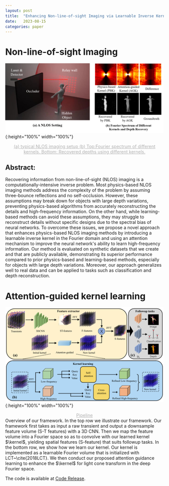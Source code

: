 ```yaml
---
layout: post
title:  "Enhancing Non-line-of-sight Imaging via Learnable Inverse Kernel and Attention Mechanisms"
date:   2023-08-15
categories: paper
---
```


# Non-line-of-sight Imaging


![tt](/assets/Attention_image/teaser.png " "){:height="100%" width="100%"}
<center style="font-size:14px;color:#B0B0B0;text-decoration:underline">(a) typical NLOS imaging setup (b) Top:Fourier spectrum of different kernels. Bottom: Recovered depths using different kernels.  </center>

<script type="text/x-mathjax-config">
  MathJax.Hub.Config({
    tex2jax: {
      inlineMath: [ ['$','$'], ["\\(","\\)"] ],
      processEscapes: true
    }
  });
</script>
    
<script type="text/javascript"
        src="https://cdn.mathjax.org/mathjax/latest/MathJax.js?config=TeX-AMS-MML_HTMLorMML">
</script>

## Abstract:
 Recovering information from non-line-of-sight (NLOS) imaging is a computationally-intensive inverse problem. Most physics-based NLOS imaging methods address the complexity of the problem by assuming three-bounce reflections and no self-occlusion. However, these assumptions may break down for objects with large depth variations, preventing physics-based algorithms from accurately reconstructing the details and high-frequency information. On the other hand, while learning-based methods can avoid these assumptions, they may struggle to reconstruct details without specific designs due to the spectral bias of neural networks. To overcome these issues, we propose a novel approach that enhances physics-based NLOS imaging methods by introducing a learnable inverse kernel in the Fourier domain and using an attention mechanism to improve the neural network's ability to learn high-frequency information. Our method is evaluated on synthetic datasets that we create and that are publicly available, demonstrating its superior performance compared to prior physics-based and learning-based methods, especially for objects with large depth variations. Moreover, our approach generalizes well to real data and can be applied to tasks such as classification and depth reconstruction.



# Attention-guided kernel learning

![c](/assets/Attention_image/pp.png "Pipeline of Attention-guided kernel learning"){:height="100%" width="100%"}
<center style="font-size:14px;color:#B0B0B0;text-decoration:underline">Pipeline</center> 
Overview of our framework. In the top row we illustrate our framework. Our framework first takes as input a raw transient and output a downsample feature volume (S-T features) with a 3D CNN. Then we map the feature volume into a Fourier space so as to convolve with our learned kernel $\kernel$, yielding spatial features (S-feature) that suits followup tasks. In the bottom row, we show how we learn our kernel. Our kernel is implemented as a learnable Fourier volume that is initialized with LCT~\cite{2018LCT}. We then conduct our proposed attention guidance learning to enhance the $\kernel$ for light cone transform in the deep Fourier space.

<!-- ![cc](/assets/OIvOC_images/resultsGalleryWithBar.jpg "Reconstruction evaluation using transients measured from our calibrated NLOS imaging system"){:height="100%" width="100%"}
<center style="font-size:14px;color:#B0B0B0;text-decoration:underline">Reconstruction evaluation using transients measured from our calibrated NLOS imaging system</center> -->
The code is available at [Code Release][code].

<!-- [arXiv]: https://arxiv.org/abs/2101.00373 -->
[code]: https://github.com/SHTCyuyh/Nlos_Learnable_Inverse_Kernel/tree/main
